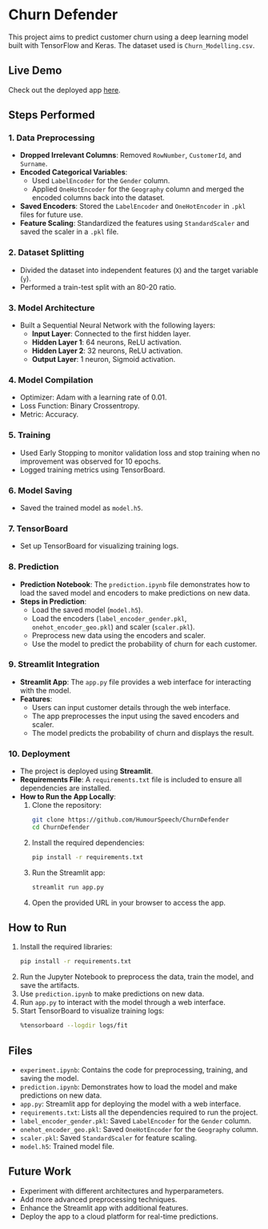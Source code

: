 # Churn Defender

This project aims to predict customer churn using a deep learning model built with TensorFlow and Keras. The dataset used is `Churn_Modelling.csv`.

## Live Demo

Check out the deployed app [here](https://churndefender.streamlit.app/).

## Steps Performed

### 1. Data Preprocessing
- **Dropped Irrelevant Columns**: Removed `RowNumber`, `CustomerId`, and `Surname`.
- **Encoded Categorical Variables**:
  - Used `LabelEncoder` for the `Gender` column.
  - Applied `OneHotEncoder` for the `Geography` column and merged the encoded columns back into the dataset.
- **Saved Encoders**: Stored the `LabelEncoder` and `OneHotEncoder` in `.pkl` files for future use.
- **Feature Scaling**: Standardized the features using `StandardScaler` and saved the scaler in a `.pkl` file.

### 2. Dataset Splitting
- Divided the dataset into independent features (`X`) and the target variable (`y`).
- Performed a train-test split with an 80-20 ratio.

### 3. Model Architecture
- Built a Sequential Neural Network with the following layers:
  - **Input Layer**: Connected to the first hidden layer.
  - **Hidden Layer 1**: 64 neurons, ReLU activation.
  - **Hidden Layer 2**: 32 neurons, ReLU activation.
  - **Output Layer**: 1 neuron, Sigmoid activation.

### 4. Model Compilation
- Optimizer: Adam with a learning rate of 0.01.
- Loss Function: Binary Crossentropy.
- Metric: Accuracy.

### 5. Training
- Used Early Stopping to monitor validation loss and stop training when no improvement was observed for 10 epochs.
- Logged training metrics using TensorBoard.

### 6. Model Saving
- Saved the trained model as `model.h5`.

### 7. TensorBoard
- Set up TensorBoard for visualizing training logs.

### 8. Prediction
- **Prediction Notebook**: The `prediction.ipynb` file demonstrates how to load the saved model and encoders to make predictions on new data.
- **Steps in Prediction**:
  - Load the saved model (`model.h5`).
  - Load the encoders (`label_encoder_gender.pkl`, `onehot_encoder_geo.pkl`) and scaler (`scaler.pkl`).
  - Preprocess new data using the encoders and scaler.
  - Use the model to predict the probability of churn for each customer.

### 9. Streamlit Integration
- **Streamlit App**: The `app.py` file provides a web interface for interacting with the model.
- **Features**:
  - Users can input customer details through the web interface.
  - The app preprocesses the input using the saved encoders and scaler.
  - The model predicts the probability of churn and displays the result.

### 10. Deployment
- The project is deployed using **Streamlit**.
- **Requirements File**: A `requirements.txt` file is included to ensure all dependencies are installed.
- **How to Run the App Locally**:
  1. Clone the repository:
     ```bash
     git clone https://github.com/HumourSpeech/ChurnDefender
     cd ChurnDefender
     ```
  2. Install the required dependencies:
     ```bash
     pip install -r requirements.txt
     ```
  3. Run the Streamlit app:
     ```bash
     streamlit run app.py
     ```
  4. Open the provided URL in your browser to access the app.

## How to Run
1. Install the required libraries:
   ```bash
   pip install -r requirements.txt
   ```
2. Run the Jupyter Notebook to preprocess the data, train the model, and save the artifacts.
3. Use `prediction.ipynb` to make predictions on new data.
4. Run `app.py` to interact with the model through a web interface.
5. Start TensorBoard to visualize training logs:
   ```bash
   %tensorboard --logdir logs/fit
   ```

## Files
- `experiment.ipynb`: Contains the code for preprocessing, training, and saving the model.
- `prediction.ipynb`: Demonstrates how to load the model and make predictions on new data.
- `app.py`: Streamlit app for deploying the model with a web interface.
- `requirements.txt`: Lists all the dependencies required to run the project.
- `label_encoder_gender.pkl`: Saved `LabelEncoder` for the `Gender` column.
- `onehot_encoder_geo.pkl`: Saved `OneHotEncoder` for the `Geography` column.
- `scaler.pkl`: Saved `StandardScaler` for feature scaling.
- `model.h5`: Trained model file.

## Future Work
- Experiment with different architectures and hyperparameters.
- Add more advanced preprocessing techniques.
- Enhance the Streamlit app with additional features.
- Deploy the app to a cloud platform for real-time predictions.



